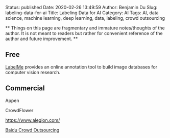 Status: published
Date: 2020-02-26 13:49:59
Author: Benjamin Du
Slug: labeling-data-for-ai
Title: Labeling Data for AI
Category: AI
Tags: AI, data science, machine learning, deep learning, data, labeling, crowd outsourcing

**
Things on this page are fragmentary and immature notes/thoughts of the author.
It is not meant to readers but rather for convenient reference of the author and future improvement.
**

## Free 

[LabelMe](http://labelme2.csail.mit.edu/Release3.0/index.php?message=1)
provides an online annotation tool to build image databases for computer vision research. 



## Commercial 

Appen

CrowdFlower

https://www.alegion.com/

[Baidu Crowd Outsourcing](https://zhongbao.baidu.com/mark/home/index)
